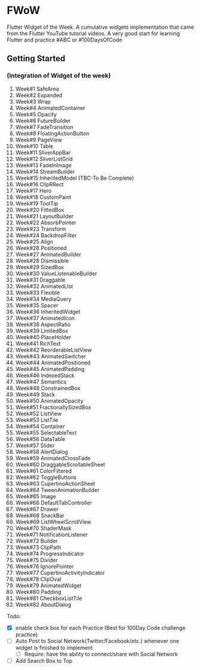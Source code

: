 # FWoW

Flutter Widget of the Week. A cumulative widgets implementation that came from the Flutter YouTube tutorial videos.  A very good start for learning Flutter and practice #ABC or #100DaysOfCode 

## Getting Started

###  (Integration of Widget of the week)

1. Week#1 SafeArea 
2. Week#2 Expanded
3. Week#3 Wrap
4. Week#4 AnimatedContainer
5. Week#5 Opacity
6. Week#6 FutureBuilder
7. Week#7 FadeTransition
8. Week#8 FloatingActionButton
9. Week#9 PageView 
10. Week#10 Table
11. Week#11 SliverAppBar 
12. Week#12 SliverListGrid
13. Week#13 FadeInImage
14. Week#14 StreamBuilder
15. Week#15 InheritedModel (TBC-To Be Complete)
16. Week#16 ClipRRect 
17. Week#17 Hero
18. Week#18 CustomPaint
19. Week#19 ToolTip
20. Week#20 FittedBox 
21. Week#21 LayoutBuilder
22. Week#22 AbsorbPointer
23. Week#23 Transform
24. Week#24 BackdropFilter
25. Week#25 Align
26. Week#26 Positioned
27. Week#27 AnimatedBuilder 
28. Week#28 Dismissible 
29. Week#29 SizedBox
30. Week#30 ValueListenableBuilder 
31. Week#31 Draggable
32. Week#32 AnimatedLIst
33. Week#33 Flexible
34. Week#34 MediaQuery
35. Week#35 Spacer
36. Week#36 InheritedWidget
37. Week#37 AnimatedIcon
38. Week#38 AspectRatio 
39. Week#39 LimitedBox
40. Week#40 PlaceHolder
41. Week#41 RichText
42. Week#42 ReorderableListView
43. Week#43 AnimatedSwitcher
44. Week#44 AnimatedPositioned
45. Week#45 AnimatedPadding 
46. Week#46 IndexedStack
47. Week#47 Semantics
48. Week#48 ConstrainedBox 
49. Week#49 Stack
50. Week#50 AnimatedOpacity
51. Week#51 FractionallySizedBox
52. Week#52 ListView
53. Week#53 ListTile
54. Week#54 Container
55. Week#55 SelectableText
56. Week#56 DataTable
57. Week#57 Slider 
58. Week#58 AlertDialog 
59. Week#59 AnimatedCrossFade
60. Week#60 DraggableScrollableSheet
61. Week#61 ColorFiltered
62. Week#62 ToggleButtons
63. Week#63 CupertinoActionSheet
64. Week#64 TweenAnimationBuilder
65. Week#65 Image
66. Week#66 DefaultTabController
67. Week#67 Drawer
68. Week#68 SnackBar
69. Week#69 ListWheelScrollView
70. Week#70 ShaderMask
71. Week#71 NotificationListener
72. Week#72 Builder
73. Week#73 ClipPath
74. Week#74 ProgressIndicator
75. Week#75 Divider 
76. Week#76 IgnorePointer
77. Week#77 CupertinoActivityIndicator
78. Week#78 ClipOval
79. Week#79 AnimatedWidget
80. Week#80 Padding
81. Week#81 CheckboxListTile
82. Week#82 AboutDialog

Todo:

- [x] enable check box for each Practice (Best for 100Day Code challenge practice)
- [ ] Auto Post to Social Network(Twitter/Facebook/etc.) whenever one widget is finished to implement 
  - [ ] Require: have the ability to connect/share with Social Network
- [ ] Add Search Box to Top
